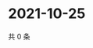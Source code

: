 # 2021-10-25

共 0 条

<!-- BEGIN WEIBO -->
<!-- 最后更新时间 Mon Oct 25 2021 23:07:42 GMT+0800 (China Standard Time) -->

<!-- END WEIBO -->
